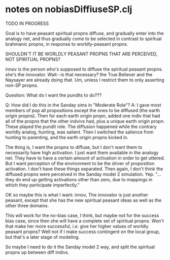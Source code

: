 notes on nobiasDiffiuseSP.clj
====

TODO IN PROGRESS

Goal is to have peasant spiritual propns diffuse, and gradually enter into
the analogy net, and thus gradually come to be selected in contrast to
spiritual brahmanic propns, in response to worldly-peasant propns.

SHOULDN'T IT BE WORLDLY PEASANT PROPNS THAT ARE PERCEIVED, NOT SPIRITUAL PROPNS?

innov is the person who's supposed to diffuse the spiritual peasant propns.
she's the innovator.  Wait--is that necessary?  the True Believer and the
Naysayer are already doing that.  Um, unless I restrict them to only asserting
non-SP propns.

Question: What do I want the pundits to do???

Q: How did I do this in the Sanday sims in "Moderate Role"?
A: I gave most members of pop all propositions except the ones to
be diffused (the earth origin propns).  Then for each earth origin
propn, added one indiv that had all of the propns that the other
indvivs had, plus a unique earth origin propn.  These played the
pundit role.  The diffusion happened while the contrary worldly
analog, hunting, was salient.  Then I switched the salience from
hunting to parenting, and the earth origin propns kicked in.

The thing is, I want the propns to diffuse, but I don't want them to
necessarily have high activation.  I just want them available in the
analogy net.  They have to have a certain amount of activation in 
order to get uttered.  But I want perception of the environment
to be the driver of proposition activation.  I don't have these
things separated.  Then again, I don't think the diffused propns
were perceived in the Sanday model 2 simulation.
Yep. "... they do end up getting activations other than zero, due to 
mappings in which they participate imperfectly."

OK so maybe this is what I want:
innov, The innovator is just another peasant, except that she has the new
spiritual peasant ideas as well as the other three domains.

This will work for the no-bias case, I think, but maybe not for the
success bias case, since then she will have a complete set of spiritual
propns.  Won't that make her more successful, i.e. give her higher values
of worldly peasant propns?  Well not if I make success contingent on 
the local group, but that's a later stage of modeling.

So maybe I need to do it the Sanday model 2 way, and split the spiritual
propns up between diff indivs.
